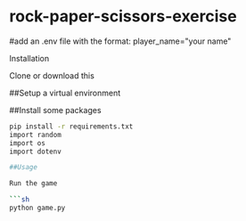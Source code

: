 # rock-paper-scissors-exercise

#add an .env file with the format: player_name="your name" 

Installation

Clone or download this 

##Setup a virtual environment

##Install some packages

```sh
pip install -r requirements.txt
import random
import os
import dotenv

##Usage

Run the game

```sh
python game.py
